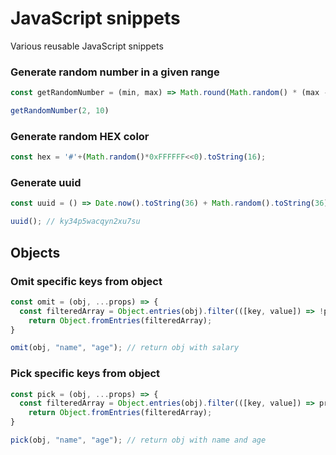 # JavaScript snippets
Various reusable JavaScript snippets


### Generate random number in a given range
```javascript
const getRandomNumber = (min, max) => Math.round(Math.random() * (max - min) + min);

getRandomNumber(2, 10)
```

### Generate random HEX color

```javascript
const hex = '#'+(Math.random()*0xFFFFFF<<0).toString(16);
```

### Generate uuid

```javascript
const uuid = () => Date.now().toString(36) + Math.random().toString(36).substr(2);

uuid(); // ky34p5wacqyn2xu7su
```

## Objects

### Omit specific keys from object

```javascript
const omit = (obj, ...props) => {
  const filteredArray = Object.entries(obj).filter(([key, value]) => !props.includes(key));
	return Object.fromEntries(filteredArray);
}

omit(obj, "name", "age"); // return obj with salary

```

### Pick specific keys from object
```javascript
const pick = (obj, ...props) => {
  const filteredArray = Object.entries(obj).filter(([key, value]) => props.includes(key));
	return Object.fromEntries(filteredArray);
}

pick(obj, "name", "age"); // return obj with name and age
```
